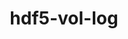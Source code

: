 ---
title: "hdf5-vol-log"
layout: cache
categories: [package, develop-2023-09-24]
meta: {"versions": ["1.4.0"], "compilers": ["cce@=15.0.1", "gcc@=10.3.0", "gcc@=11.1.0", "oneapi@=2023.2.0"], "oss": ["rhel8", "sle_hpc15", "ubuntu20.04"], "platforms": ["linux"], "targets": ["ppc64le", "x86_64", "x86_64_v3", "x86_64_v4", "zen4"], "stacks": ["data-vis-sdk", "e4s", "e4s-cray-rhel", "e4s-cray-sles", "e4s-oneapi", "e4s-power", "root"], "num_specs": 8, "num_specs_by_stack": {"e4s-cray-rhel": 1, "root": 8, "e4s-cray-sles": 1, "e4s-power": 2, "e4s-oneapi": 1, "e4s": 2, "data-vis-sdk": 1}}
spec_details: [{"hash": "zx4i6obtm7q7l3qeq5cceaptnpsckwha", "compiler": "cce@=15.0.1", "versions": ["1.4.0"], "os": "rhel8", "platform": "linux", "target": "zen4", "variants": ["build_system=autotools"], "stacks": ["e4s-cray-rhel", "root"], "size": "-", "tarball": "https://binaries.spack.io/releases/develop-2023-09-24/build_cache/linux-rhel8-zen4/cce-15.0.1/hdf5-vol-log-1.4.0/linux-rhel8-zen4-cce-15.0.1-hdf5-vol-log-1.4.0-zx4i6obtm7q7l3qeq5cceaptnpsckwha.spack"}, {"hash": "uwij2jef5nqo4tgp3j32a64naktdtmrf", "compiler": "gcc@=10.3.0", "versions": ["1.4.0"], "os": "sle_hpc15", "platform": "linux", "target": "x86_64_v4", "variants": ["build_system=autotools"], "stacks": ["root", "e4s-cray-sles"], "size": "-", "tarball": "https://binaries.spack.io/releases/develop-2023-09-24/build_cache/linux-sle_hpc15-x86_64_v4/gcc-10.3.0/hdf5-vol-log-1.4.0/linux-sle_hpc15-x86_64_v4-gcc-10.3.0-hdf5-vol-log-1.4.0-uwij2jef5nqo4tgp3j32a64naktdtmrf.spack"}, {"hash": "lahr64vzictxcndts6ywdgusgazb32s3", "compiler": "gcc@=11.1.0", "versions": ["1.4.0"], "os": "ubuntu20.04", "platform": "linux", "target": "ppc64le", "variants": ["build_system=autotools"], "stacks": ["e4s-power", "root"], "size": "-", "tarball": "https://binaries.spack.io/releases/develop-2023-09-24/build_cache/linux-ubuntu20.04-ppc64le/gcc-11.1.0/hdf5-vol-log-1.4.0/linux-ubuntu20.04-ppc64le-gcc-11.1.0-hdf5-vol-log-1.4.0-lahr64vzictxcndts6ywdgusgazb32s3.spack"}, {"hash": "tlhfrrgwa436hy4igw3tv7vfm3o54mtw", "compiler": "gcc@=11.1.0", "versions": ["1.4.0"], "os": "ubuntu20.04", "platform": "linux", "target": "ppc64le", "variants": ["build_system=autotools"], "stacks": ["e4s-power", "root"], "size": "-", "tarball": "https://binaries.spack.io/releases/develop-2023-09-24/build_cache/linux-ubuntu20.04-ppc64le/gcc-11.1.0/hdf5-vol-log-1.4.0/linux-ubuntu20.04-ppc64le-gcc-11.1.0-hdf5-vol-log-1.4.0-tlhfrrgwa436hy4igw3tv7vfm3o54mtw.spack"}, {"hash": "z2eoecss2rn4a57wrcvggiz2pahgkitl", "compiler": "oneapi@=2023.2.0", "versions": ["1.4.0"], "os": "ubuntu20.04", "platform": "linux", "target": "x86_64", "variants": ["build_system=autotools"], "stacks": ["root", "e4s-oneapi"], "size": "-", "tarball": "https://binaries.spack.io/releases/develop-2023-09-24/build_cache/linux-ubuntu20.04-x86_64/oneapi-2023.2.0/hdf5-vol-log-1.4.0/linux-ubuntu20.04-x86_64-oneapi-2023.2.0-hdf5-vol-log-1.4.0-z2eoecss2rn4a57wrcvggiz2pahgkitl.spack"}, {"hash": "qqr7dxncrqghlwtt6duldv7acglm2obj", "compiler": "gcc@=11.1.0", "versions": ["1.4.0"], "os": "ubuntu20.04", "platform": "linux", "target": "x86_64_v3", "variants": ["build_system=autotools"], "stacks": ["e4s", "root"], "size": "-", "tarball": "https://binaries.spack.io/releases/develop-2023-09-24/build_cache/linux-ubuntu20.04-x86_64_v3/gcc-11.1.0/hdf5-vol-log-1.4.0/linux-ubuntu20.04-x86_64_v3-gcc-11.1.0-hdf5-vol-log-1.4.0-qqr7dxncrqghlwtt6duldv7acglm2obj.spack"}, {"hash": "ysm6mwupw6fqt7pzztq2xgx3dczzac6j", "compiler": "gcc@=11.1.0", "versions": ["1.4.0"], "os": "ubuntu20.04", "platform": "linux", "target": "x86_64_v3", "variants": ["build_system=autotools"], "stacks": ["data-vis-sdk", "root"], "size": "-", "tarball": "https://binaries.spack.io/releases/develop-2023-09-24/build_cache/linux-ubuntu20.04-x86_64_v3/gcc-11.1.0/hdf5-vol-log-1.4.0/linux-ubuntu20.04-x86_64_v3-gcc-11.1.0-hdf5-vol-log-1.4.0-ysm6mwupw6fqt7pzztq2xgx3dczzac6j.spack"}, {"hash": "gtctdyoqmt57on3of3k45enfjkep5rdd", "compiler": "gcc@=11.1.0", "versions": ["1.4.0"], "os": "ubuntu20.04", "platform": "linux", "target": "x86_64_v3", "variants": ["build_system=autotools"], "stacks": ["e4s", "root"], "size": "-", "tarball": "https://binaries.spack.io/releases/develop-2023-09-24/build_cache/linux-ubuntu20.04-x86_64_v3/gcc-11.1.0/hdf5-vol-log-1.4.0/linux-ubuntu20.04-x86_64_v3-gcc-11.1.0-hdf5-vol-log-1.4.0-gtctdyoqmt57on3of3k45enfjkep5rdd.spack"}]
---